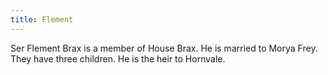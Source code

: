 ```yaml
---
title: Flement
---
```


Ser Flement Brax is a member of House Brax. He is married to Morya Frey. They have three children. He is the heir to Hornvale.


